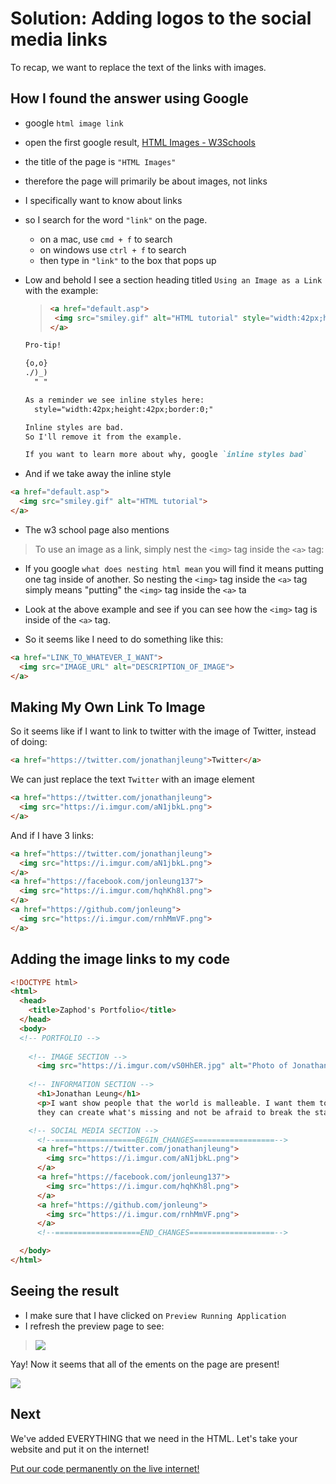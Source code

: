 # Solution: Adding logos to the social media links

To recap, we want to replace the text of the links with images.

## How I found the answer using Google

- google `html image link`
- open the first google result, [HTML Images - W3Schools](http://www.w3schools.com/html/html_images.asp)
- the title of the page is `"HTML Images"`
- therefore the page will primarily be about images, not links
- I specifically want to know about links
- so I search for the word `"link"` on the page.
  - on a mac, use `cmd + f` to search
  - on windows use `ctrl + f` to search
  - then type in `"link"` to the box that pops up
- Low and behold I see a section heading titled `Using an Image as a Link` with the example:
  
  > ```html
  > <a href="default.asp">
  >  <img src="smiley.gif" alt="HTML tutorial" style="width:42px;height:42px;border:0;">
  > </a>
  > ```

  ```markdown
  Pro-tip!

  {o,o}
  ./)_)
    " "

  As a reminder we see inline styles here:
    style="width:42px;height:42px;border:0;"

  Inline styles are bad.
  So I'll remove it from the example.

  If you want to learn more about why, google `inline styles bad`
  ```

- And if we take away the inline style

```html
<a href="default.asp">
  <img src="smiley.gif" alt="HTML tutorial">
</a>
```

- The w3 school page also mentions
> To use an image as a link, simply nest the `<img>` tag inside the `<a>` tag:

- If you google `what does nesting html mean` you will find it means putting one tag inside of another. So nesting the `<img>` tag inside the `<a>` tag simply means "putting" the `<img>` tag inside the `<a>` ta

- Look at the above example and see if you can see how the `<img>` tag is inside of the `<a>` tag.

- So it seems like I need to do something like this:

```html
<a href="LINK_TO_WHATEVER_I_WANT">
  <img src="IMAGE_URL" alt="DESCRIPTION_OF_IMAGE">
</a>
```

## Making My Own Link To Image

So it seems like if I want to link to twitter with the image of Twitter, instead of doing:

```html
<a href="https://twitter.com/jonathanjleung">Twitter</a>
```

We can just replace the text `Twitter` with an image element

```html
<a href="https://twitter.com/jonathanjleung">
  <img src="https://i.imgur.com/aN1jbkL.png">
</a>
```

And if I have 3 links:

```html
<a href="https://twitter.com/jonathanjleung">
  <img src="https://i.imgur.com/aN1jbkL.png">
</a>
<a href="https://facebook.com/jonleung137">
  <img src="https://i.imgur.com/hqhKh8l.png">
</a>
<a href="https://github.com/jonleung">
  <img src="https://i.imgur.com/rnhMmVF.png">
</a>
```

## Adding the image links to my code

```html
<!DOCTYPE html>
<html>
  <head>
    <title>Zaphod's Portfolio</title>
  </head>
  <body>
  <!-- PORTFOLIO -->
  
    <!-- IMAGE SECTION -->
      <img src="https://i.imgur.com/vS0HhER.jpg" alt="Photo of Jonathan">
  
    <!-- INFORMATION SECTION -->
      <h1>Jonathan Leung</h1>
      <p>I want show people that the world is malleable. I want them to know 
      they can create what's missing and not be afraid to break the status quo.</p>

    <!-- SOCIAL MEDIA SECTION -->
      <!--==================BEGIN_CHANGES==================-->
      <a href="https://twitter.com/jonathanjleung">
        <img src="https://i.imgur.com/aN1jbkL.png">
      </a>
      <a href="https://facebook.com/jonleung137">
        <img src="https://i.imgur.com/hqhKh8l.png">
      </a>
      <a href="https://github.com/jonleung">
        <img src="https://i.imgur.com/rnhMmVF.png">
      </a>
      <!--===================END_CHANGES===================-->

  </body>
</html>
```

## Seeing the result

- I make sure that I have clicked on `Preview Running Application`
- I refresh the preview page to see:

> ![](img/complete_html.png)

Yay! Now it seems that all of the ements on the page are present!

![](img/celebrate2.gif)

## Next
We've added EVERYTHING that we need in the HTML. Let's take your website and put it on the internet!

[Put our code permanently on the live internet!](github.md)
